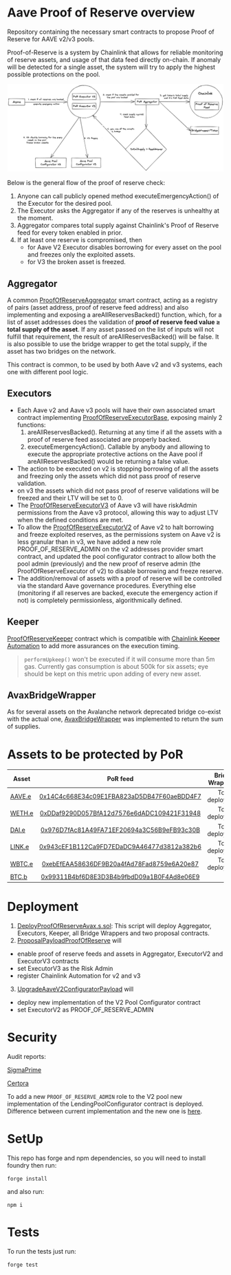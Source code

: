 # Aave Proof of Reserve overview

Repository containing the necessary smart contracts to propose Proof of Reserve for AAVE v2/v3 pools.

Proof-of-Reserve is a system by Chainlink that allows for reliable monitoring of reserve assets, and usage of that data feed directly on-chain. If anomaly will be detected for a single asset, the system will try to apply the highest possible protections on the pool.

![proof-of-reserve overview](./proof-of-reserve.png)

Below is the general flow of the proof of reserve check:

1. Anyone can call publicly opened method executeEmergencyAction() of the Executor for the desired pool.
2. The Executor asks the Aggregator if any of the reserves is unhealthy at the moment.
3. Aggregator compares total supply against Chainlink's Proof of Reserve feed for every token enabled in prior.
4. If at least one reserve is compromised, then
   - for Aave V2 Executor disables borrowing for every asset on the pool and freezes only the exploited assets.
   - for V3 the broken asset is freezed.

## Aggregator

A common [ProofOfReserveAggregator](./src/contracts/ProofOfReserveAggregator.sol) smart contract, acting as a registry of pairs (asset address, proof of reserve feed address) and also implementing and exposing a areAllReservesBacked() function, which, for a list of asset addresses does the validation of **proof of reserve feed value ≥ total supply of the asset**. If any asset passed on the list of inputs will not fulfill that requirement, the result of areAllReservesBacked() will be false. It is also possible to use the bridge wrapper to get the total supply, if the asset has two bridges on the network.

This contract is common, to be used by both Aave v2 and v3 systems, each one with different pool logic.

## Executors

- Each Aave v2 and Aave v3 pools will have their own associated smart contract implementing [ProofOfReserveExecutorBase](./src/contracts/ProofOfReserveExecutorBase.sol), exposing mainly 2 functions:
  1. areAllReservesBacked(). Returning at any time if all the assets with a proof of reserve feed associated are properly backed.
  2. executeEmergencyAction(). Callable by anybody and allowing to execute the appropriate protective actions on the Aave pool if areAllReservesBacked() would be returning a false value.
- The action to be executed on v2 is stopping borrowing of all the assets and freezing only the assets which did not pass proof of reserve validation.
- on v3 the assets which did not pass proof of reserve validations will be freezed and their LTV will be set to 0.
- The [ProofOfReserveExecutorV3](./src/contracts/ProofOfReserveExecutorV3.sol) of Aave v3 will have riskAdmin permissions from the Aave v3 protocol, allowing this way to adjust LTV when the defined conditions are met.
- To allow the [ProofOfReserveExecutorV2](./src/contracts/ProofOfReserveExecutorV2.sol) of Aave v2 to halt borrowing and freeze exploited reserves, as the permissions system on Aave v2 is less granular than in v3, we have added a new role PROOF_OF_RESERVE_ADMIN on the v2 addresses provider smart contract, and updated the pool configurator contract to allow both the pool admin (previously) and the new proof of reserve admin (the ProofOfReserveExecutor of v2) to disable borrowing and freeze reserve.
- The addition/removal of assets with a proof of reserve will be controlled via the standard Aave governance procedures. Everything else (monitoring if all reserves are backed, execute the emergency action if not) is completely permissionless, algorithmically defined.

## Keeper

[ProofOfReserveKeeper](./src/contracts/ProofOfReserveKeeper.sol) contract which is compatible with [Chainlink ~~Keeper~~ Automation](https://docs.chain.link/docs/chainlink-automation/introduction/) to add more assurances on the execution timing.

> `performUpkeep()` won't be executed if it will consume more than 5m gas. Currently gas consumption is about 500k for six assets; eye should be kept on this metric upon adding of every new asset.

## AvaxBridgeWrapper

As for several assets on the Avalanche network deprecated bridge co-exist with the actual one, [AvaxBridgeWrapper](./src/contracts/AvaxBridgeWrapper.sol) was implemented to return the sum of supplies.

# Assets to be protected by PoR

| Asset                                                                           |                                                          PoR feed                                                          | Bridge Wrapper |
| ------------------------------------------------------------------------------- | :------------------------------------------------------------------------------------------------------------------------: | -------------: |
| [AAVE.e](https://snowtrace.io/token/0x63a72806098bd3d9520cc43356dd78afe5d386d9) |   [0x14C4c668E34c09E1FBA823aD5DB47F60aeBDD4F7](https://snowtrace.io/address/0x14c4c668e34c09e1fba823ad5db47f60aebdd4f7)    | To be deployed |
| [WETH.e](https://snowtrace.io/token/0x49d5c2bdffac6ce2bfdb6640f4f80f226bc10bab) | [0xDDaf9290D057BfA12d7576e6dADC109421F31948](https://snowtrace.io/address/0xddaf9290d057bfa12d7576e6dadc109421f31948#code) | To be deployed |
| [DAI.e](https://snowtrace.io/token/0xd586e7f844cea2f87f50152665bcbc2c279d8d70)  |   [0x976D7fAc81A49FA71EF20694a3C56B9eFB93c30B](https://snowtrace.io/address/0x976d7fac81a49fa71ef20694a3c56b9efb93c30b)    | To be deployed |
| [LINK.e](https://snowtrace.io/token/0x5947bb275c521040051d82396192181b413227a3) |   [0x943cEF1B112Ca9FD7EDaDC9A46477d3812a382b6](https://snowtrace.io/address/0x943cef1b112ca9fd7edadc9a46477d3812a382b6)    | To be deployed |
| [WBTC.e](https://snowtrace.io/token/0x50b7545627a5162f82a992c33b87adc75187b218) |   [0xebEfEAA58636DF9B20a4fAd78Fad8759e6A20e87](https://snowtrace.io/address/0xebefeaa58636df9b20a4fad78fad8759e6a20e87)    | To be deployed |
| [BTC.b](https://snowtrace.io/token/0x152b9d0FdC40C096757F570A51E494bd4b943E50)  |   [0x99311B4bf6D8E3D3B4b9fbdD09a1B0F4Ad8e06E9](https://snowtrace.io/address/0x99311b4bf6d8e3d3b4b9fbdd09a1b0f4ad8e06e9)    |              - |

# Deployment

1. [DeployProofOfReserveAvax.s.sol](./scripts/DeployProofOfReserveAvax.s.sol): This script will deploy Aggregator, Executors, Keeper, all Bridge Wrappers and two proposal contracts.
2. [ProposalPayloadProofOfReserve](./src/proposal/ProposalPayloadProofOfReserve.sol) will

- enable proof of reserve feeds and assets in Aggregator, ExecutorV2 and ExecutorV3 contracts
- set ExecutorV3 as the Risk Admin
- register Chainlink Automation for v2 and v3

3. [UpgradeAaveV2ConfiguratorPayload](./src/proposal/UpgradeAaveV2ConfiguratorPayload.sol) will

- deploy new implementation of the V2 Pool Configurator contract
- set ExecutorV2 as PROOF_OF_RESERVE_ADMIN

# Security

Audit reports:

[SigmaPrime](./security/sigmap/audit-report-round-2.md)

[Certora](./security/Certora)

To add a new `PROOF_OF_RESERVE_ADMIN` role to the V2 pool new implementation of the LendingPoolConfigurator contract is deployed. Difference between current implementation and the new one is [here](./diffs/avalanche_configurator_%200xc7938af7EC68C3d5aC3a396E28661B3E366b8fcf.md).

# SetUp

This repo has forge and npm dependencies, so you will need to install foundry then run:

```
forge install
```

and also run:

```
npm i
```

# Tests

To run the tests just run:

```
forge test
```
